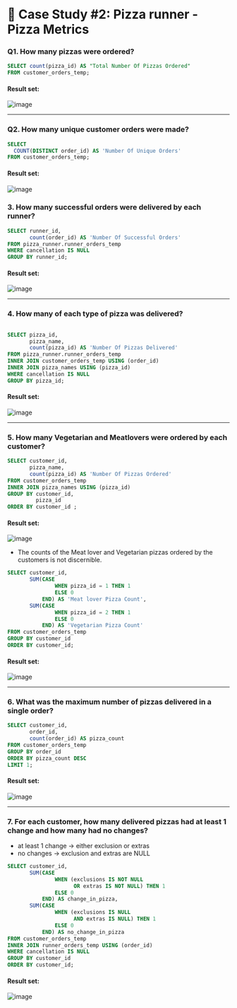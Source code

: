 # :pizza: Case Study #2: Pizza runner - Pizza Metrics
### Q1. How many pizzas were ordered?

```sql
SELECT count(pizza_id) AS "Total Number Of Pizzas Ordered"
FROM customer_orders_temp;
``` 
	
#### Result set:
![image](https://user-images.githubusercontent.com/77529445/164606099-9ea969f1-928e-4bbd-90cd-5211aaed7e89.png)

***

###  Q2. How many unique customer orders were made?

```sql
SELECT 
  COUNT(DISTINCT order_id) AS 'Number Of Unique Orders'
FROM customer_orders_temp;
``` 
	
#### Result set:
![image](https://user-images.githubusercontent.com/77529445/164606186-2b5465ef-69df-4fbb-9a2d-cd50afd49c7a.png)

###  3. How many successful orders were delivered by each runner?

```sql
SELECT runner_id,
       count(order_id) AS 'Number Of Successful Orders'
FROM pizza_runner.runner_orders_temp
WHERE cancellation IS NULL
GROUP BY runner_id;
``` 
	
#### Result set:
![image](https://user-images.githubusercontent.com/77529445/164606290-b70ee6e3-ed23-417a-9e86-e8555d9e55c3.png)

***

###  4. How many of each type of pizza was delivered?

```sql

SELECT pizza_id,
       pizza_name,
       count(pizza_id) AS 'Number Of Pizzas Delivered'
FROM pizza_runner.runner_orders_temp
INNER JOIN customer_orders_temp USING (order_id)
INNER JOIN pizza_names USING (pizza_id)
WHERE cancellation IS NULL
GROUP BY pizza_id;
``` 
	
#### Result set:
![image](https://user-images.githubusercontent.com/77529445/164606389-9128a4e0-90e9-467b-a593-c18c62ca007e.png)

***

###  5. How many Vegetarian and Meatlovers were ordered by each customer?

```sql
SELECT customer_id,
       pizza_name,
       count(pizza_id) AS 'Number Of Pizzas Ordered'
FROM customer_orders_temp
INNER JOIN pizza_names USING (pizza_id)
GROUP BY customer_id,
         pizza_id
ORDER BY customer_id ;
``` 
	
#### Result set:
![image](https://user-images.githubusercontent.com/77529445/164606480-326c416f-a909-49e8-8bda-8055ee247fd1.png)

- The counts of the Meat lover and Vegetarian pizzas ordered by the customers is not discernible.

```sql
SELECT customer_id,
       SUM(CASE
               WHEN pizza_id = 1 THEN 1
               ELSE 0
           END) AS 'Meat lover Pizza Count',
       SUM(CASE
               WHEN pizza_id = 2 THEN 1
               ELSE 0
           END) AS 'Vegetarian Pizza Count'
FROM customer_orders_temp
GROUP BY customer_id
ORDER BY customer_id;
``` 
	
#### Result set:
![image](https://user-images.githubusercontent.com/77529445/164606848-8980ebb9-a8e5-4b2b-a612-b86b19f4df08.png)

***


###  6. What was the maximum number of pizzas delivered in a single order?

```sql
SELECT customer_id,
       order_id,
       count(order_id) AS pizza_count
FROM customer_orders_temp
GROUP BY order_id
ORDER BY pizza_count DESC
LIMIT 1;
``` 
	
#### Result set:
![image](https://user-images.githubusercontent.com/77529445/164608353-a577858f-1d1c-46ed-b1f2-05644b756604.png)

***
###  7. For each customer, how many delivered pizzas had at least 1 change and how many had no changes?
- at least 1 change -> either exclusion or extras 
- no changes -> exclusion and extras are NULL

```sql
SELECT customer_id,
       SUM(CASE
               WHEN (exclusions IS NOT NULL
                     OR extras IS NOT NULL) THEN 1
               ELSE 0
           END) AS change_in_pizza,
       SUM(CASE
               WHEN (exclusions IS NULL
                     AND extras IS NULL) THEN 1
               ELSE 0
           END) AS no_change_in_pizza
FROM customer_orders_temp
INNER JOIN runner_orders_temp USING (order_id)
WHERE cancellation IS NULL
GROUP BY customer_id
ORDER BY customer_id;
``` 

#### Result set:
![image](https://user-images.githubusercontent.com/77529445/164609444-9b7453ed-2477-4ce0-b7f7-39768a0ce808.png)

